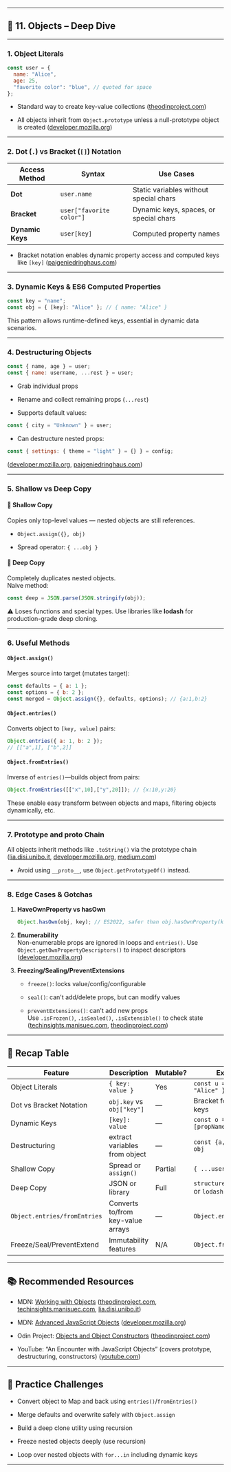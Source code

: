 

---

## 🔶 11. Objects – Deep Dive

---

### 1. **Object Literals**

```js
const user = {
  name: "Alice",
  age: 25,
  "favorite color": "blue", // quoted for space
};
```

- Standard way to create key-value collections ([theodinproject.com](https://www.theodinproject.com/lessons/foundations-object-basics?utm_source=chatgpt.com "Object Basics | The Odin Project"))
    
- All objects inherit from `Object.prototype` unless a null-prototype object is created ([developer.mozilla.org](https://developer.mozilla.org/en-US/docs/Web/JavaScript/Reference/Global_Objects/Object?utm_source=chatgpt.com "Object - JavaScript - MDN Web Docs"))
    

---

### 2. **Dot (`.`) vs Bracket (`[]`) Notation**

|Access Method|Syntax|Use Cases|
|---|---|---|
|**Dot**|`user.name`|Static variables without special chars|
|**Bracket**|`user["favorite color"]`|Dynamic keys, spaces, or special chars|
|**Dynamic Keys**|`user[key]`|Computed property names|

- Bracket notation enables dynamic property access and computed keys like `[key]` ([paigeniedringhaus.com](https://www.paigeniedringhaus.com/blog/use-es-6-to-destructure-deeply-nested-objects-in-javascript/?utm_source=chatgpt.com "Use ES6 To Destructure Deeply Nested Objects in JavaScript"))
    

---

### 3. **Dynamic Keys** & ES6 Computed Properties

```js
const key = "name";
const obj = { [key]: "Alice" }; // { name: "Alice" }
```

This pattern allows runtime-defined keys, essential in dynamic data scenarios.

---

### 4. **Destructuring Objects**

```js
const { name, age } = user;
const { name: username, ...rest } = user;
```

- Grab individual props
    
- Rename and collect remaining props (`...rest`)
    
- Supports default values:
    

```js
const { city = "Unknown" } = user;
```

- Can destructure nested props:
    

```js
const { settings: { theme = "light" } = {} } = config;
```

([developer.mozilla.org](https://developer.mozilla.org/en-US/docs/Web/JavaScript/Reference/Global_Objects/Object?utm_source=chatgpt.com "Object - JavaScript - MDN Web Docs"), [paigeniedringhaus.com](https://www.paigeniedringhaus.com/blog/use-es-6-to-destructure-deeply-nested-objects-in-javascript/?utm_source=chatgpt.com "Use ES6 To Destructure Deeply Nested Objects in JavaScript"))

---

### 5. **Shallow vs Deep Copy**

#### 🔸 Shallow Copy

Copies only top-level values — nested objects are still references.

- `Object.assign({}, obj)`
    
- Spread operator: `{ ...obj }`
    

#### 🔸 Deep Copy

Completely duplicates nested objects.  
Naive method:

```js
const deep = JSON.parse(JSON.stringify(obj));
```

⚠️ Loses functions and special types. Use libraries like **lodash** for production-grade deep cloning.

---

### 6. **Useful Methods**

#### `Object.assign()`

Merges source into target (mutates target):

```js
const defaults = { a: 1 };
const options = { b: 2 };
const merged = Object.assign({}, defaults, options); // {a:1,b:2}
```

#### `Object.entries()`

Converts object to `[key, value]` pairs:

```js
Object.entries({ a: 1, b: 2 });
// [["a",1], ["b",2]]
```

#### `Object.fromEntries()`

Inverse of `entries()`—builds object from pairs:

```js
Object.fromEntries([["x",10],["y",20]]); // {x:10,y:20}
```

These enable easy transform between objects and maps, filtering objects dynamically, etc.

---

### 7. **Prototype and **proto** Chain**

All objects inherit methods like `.toString()` via the prototype chain ([lia.disi.unibo.it](https://lia.disi.unibo.it/materiale/JS/developer.mozilla.org/en-US/docs/Web/JavaScript/Guide/Working_with_Objects.html?utm_source=chatgpt.com "Working with objects - JavaScript | MDN"), [developer.mozilla.org](https://developer.mozilla.org/en-US/docs/Web/JavaScript/Reference/Global_Objects/Object?utm_source=chatgpt.com "Object - JavaScript - MDN Web Docs"), [medium.com](https://medium.com/mikael-araya-blog/javascript-objects-f8e8f07c1235?utm_source=chatgpt.com "Deep dive In Javascript Objects - Medium"))

- Avoid using `__proto__`, use `Object.getPrototypeOf()` instead.
    

---

### 8. **Edge Cases & Gotchas**

1. **HaveOwnProperty vs hasOwn**
    
    ```js
    Object.hasOwn(obj, key); // ES2022, safer than obj.hasOwnProperty(key)
    ```
    
2. **Enumerability**  
    Non-enumerable props are ignored in loops and `entries()`. Use `Object.getOwnPropertyDescriptors()` to inspect descriptors ([developer.mozilla.org](https://developer.mozilla.org/en-US/docs/Web/JavaScript/Reference/Global_Objects/Object?utm_source=chatgpt.com "Object - JavaScript - MDN Web Docs"))
    
3. **Freezing/Sealing/PreventExtensions**
    
    - `freeze()`: locks value/config/configurable
        
    - `seal()`: can't add/delete props, but can modify values
        
    - `preventExtensions()`: can't add new props  
        Use `.isFrozen()`, `.isSealed()`, `.isExtensible()` to check state ([techinsights.manisuec.com](https://techinsights.manisuec.com/javascript/object-freeze-deep-dive/?utm_source=chatgpt.com "Deep dive into Object.freeze() in Javascript - Tech Insights"), [theodinproject.com](https://www.theodinproject.com/lessons/foundations-object-basics?utm_source=chatgpt.com "Object Basics | The Odin Project"))
        

---

## 🧠 Recap Table

|Feature|Description|Mutable?|Example|
|---|---|---|---|
|Object Literals|`{ key: value }`|Yes|`const u = { name: "Alice" }`|
|Dot vs Bracket Notation|`obj.key` vs `obj["key"]`|—|Bracket for dynamic keys|
|Dynamic Keys|`[key]: value`|—|`const o = { [propName]: val }`|
|Destructuring|extract variables from object|—|`const {a, ...rest} = obj`|
|Shallow Copy|Spread or `assign()`|Partial|`{ ...user }`|
|Deep Copy|JSON or library|Full|`structuredClone(user)` or `lodash`|
|`Object.entries/fromEntries`|Converts to/from key-value arrays|—|`Object.entries(obj)`|
|Freeze/Seal/PreventExtend|Immutability features|N/A|`Object.freeze(obj)`|

---

## 📚 Recommended Resources

- MDN: [Working with Objects](https://developer.mozilla.org/en-US/docs/Web/JavaScript/Guide/Working_with_Objects) ([theodinproject.com](https://www.theodinproject.com/lessons/node-path-javascript-objects-and-object-constructors?utm_source=chatgpt.com "Objects and Object Constructors | The Odin Project"), [techinsights.manisuec.com](https://techinsights.manisuec.com/javascript/object-freeze-deep-dive/?utm_source=chatgpt.com "Deep dive into Object.freeze() in Javascript - Tech Insights"), [lia.disi.unibo.it](https://lia.disi.unibo.it/materiale/JS/developer.mozilla.org/en-US/docs/Web/JavaScript/Guide/Working_with_Objects.html?utm_source=chatgpt.com "Working with objects - JavaScript | MDN"))
    
- MDN: [Advanced JavaScript Objects](https://developer.mozilla.org/en-US/docs/Learn_web_development/Extensions/Advanced_JavaScript_objects) ([developer.mozilla.org](https://developer.mozilla.org/en-US/docs/Learn_web_development/Extensions/Advanced_JavaScript_objects?utm_source=chatgpt.com "Advanced JavaScript objects - Learn web development | MDN"))
    
- Odin Project: [Objects and Object Constructors](https://www.theodinproject.com) ([theodinproject.com](https://www.theodinproject.com/lessons/node-path-javascript-objects-and-object-constructors?utm_source=chatgpt.com "Objects and Object Constructors | The Odin Project"))
    
- YouTube: “An Encounter with JavaScript Objects” (covers prototype, destructuring, constructors) ([youtube.com](https://www.youtube.com/watch?v=napDjGFjHR0&utm_source=chatgpt.com "An Encounter with JavaScript Objects - YouTube"))
    

---

## 🧩 Practice Challenges

- Convert object to Map and back using `entries()`/`fromEntries()`
    
- Merge defaults and overwrite safely with `Object.assign`
    
- Build a deep clone utility using recursion
    
- Freeze nested objects deeply (use recursion)
    
- Loop over nested objects with `for...in` including dynamic keys
    

---
